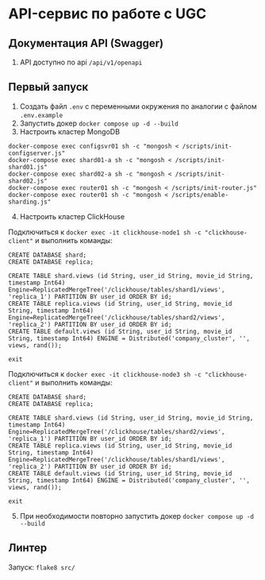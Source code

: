 # API-сервис по работе с UGC

## Документация API (Swagger)

1. API доступно по api `/api/v1/openapi`

## Первый запуск

1. Создать файл `.env` с переменными окружения по аналогии с файлом `.env.example`
2. Запустить докер `docker compose up -d --build`
3. Настроить кластер MongoDB
```
docker-compose exec configsvr01 sh -c "mongosh < /scripts/init-configserver.js"
docker-compose exec shard01-a sh -c "mongosh < /scripts/init-shard01.js"
docker-compose exec shard02-a sh -c "mongosh < /scripts/init-shard02.js"
docker-compose exec router01 sh -c "mongosh < /scripts/init-router.js"
docker-compose exec router01 sh -c "mongosh < /scripts/enable-sharding.js"
```
4. Настроить кластер ClickHouse

Подключиться к `docker exec -it clickhouse-node1 sh -c "clickhouse-client"` и выполнить команды:
```
CREATE DATABASE shard;
CREATE DATABASE replica;

CREATE TABLE shard.views (id String, user_id String, movie_id String, timestamp Int64) Engine=ReplicatedMergeTree('/clickhouse/tables/shard1/views', 'replica_1') PARTITION BY user_id ORDER BY id;
CREATE TABLE replica.views (id String, user_id String, movie_id String, timestamp Int64) Engine=ReplicatedMergeTree('/clickhouse/tables/shard2/views', 'replica_2') PARTITION BY user_id ORDER BY id;
CREATE TABLE default.views (id String, user_id String, movie_id String, timestamp Int64) ENGINE = Distributed('company_cluster', '', views, rand());

exit
```

Подключиться к `docker exec -it clickhouse-node3 sh -c "clickhouse-client"` и выполнить команды:
```
CREATE DATABASE shard;
CREATE DATABASE replica;

CREATE TABLE shard.views (id String, user_id String, movie_id String, timestamp Int64) Engine=ReplicatedMergeTree('/clickhouse/tables/shard2/views', 'replica_1') PARTITION BY user_id ORDER BY id;
CREATE TABLE replica.views (id String, user_id String, movie_id String, timestamp Int64) Engine=ReplicatedMergeTree('/clickhouse/tables/shard1/views', 'replica_2') PARTITION BY user_id ORDER BY id;
CREATE TABLE default.views (id String, user_id String, movie_id String, timestamp Int64) ENGINE = Distributed('company_cluster', '', views, rand());

exit
```

5. При необходимости повторно запустить докер `docker compose up -d --build`

## Линтер

Запуск: `flake8 src/`